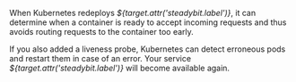 When Kubernetes redeploys *${target.attr('steadybit.label')}*, it can determine when a container is ready to accept incoming requests and thus avoids routing requests to the container too early.

If you also added a liveness probe, Kubernetes can detect erroneous pods and restart them in case of an error. Your service *${target.attr('steadybit.label')}* will become available again.
